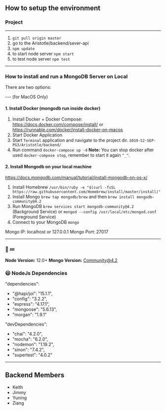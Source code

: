 ## How to setup the environment

### Project
---
1. `git pull origin master`
2. go to the Aristotle/backend/sever-api
3. `npm update`
4. to start node server `npm start`
5. to test node server `npm test`
---
### How to install and run a MongoDB Server on Local
There are two options:

--- (for MacOS Only)
#### 1. Install Docker (mongodb run inside docker)
1. Install Docker + Docker Compose: https://docs.docker.com/compose/install/ or https://runnable.com/docker/install-docker-on-macos
2. Start Docker Application
3. Start `Terminal` application and navigate to the project dir.
`2019-S2-SEP-PG3/Aristotle/backend/`
4. Run command `docker-compose up -d`
**Note:** You can stop docker after used `docker-compose stop`, remember to start it again `^_^`.

#### 2. Install Mongodb on your local machine
https://docs.mongodb.com/manual/tutorial/install-mongodb-on-os-x/
1. Install Homebrew `/usr/bin/ruby -e "$(curl -fsSL https://raw.githubusercontent.com/Homebrew/install/master/install)"`
2. Install Mongo `brew tap mongodb/brew` and then `brew install mongodb-community@4.2`
3. Run MongoDB `brew services start mongodb-community@4.2` (Background Service) or `mongod --config /usr/local/etc/mongod.conf` (Foreground Service)
4. Connect to your MongoDB `mongo` 

Mongo IP: localhost or 127.0.0.1
Mongo Port: 27017

---

### 🐰  	💤
__Node Version:__ 12.0+
__Mongo Version:__ Community@4.2

### 😃 NodeJs Dependencies

"dependencies":
- "@hapi/joi": "15.1.1",
- "config": "3.2.2",
- "express": "4.17.1",
- "mongoose": "5.6.13",
- "morgan": "1.9.1"
  
"devDependencies":
- "chai": "4.2.0",
- "mocha": "6.2.0",
- "nodemon": "1.19.2",
- "sinon": "7.4.2",
- "supertest": "4.0.2"

---
## Backend Members

- Keith
- Jimmy
- Yuning
- Ziang

